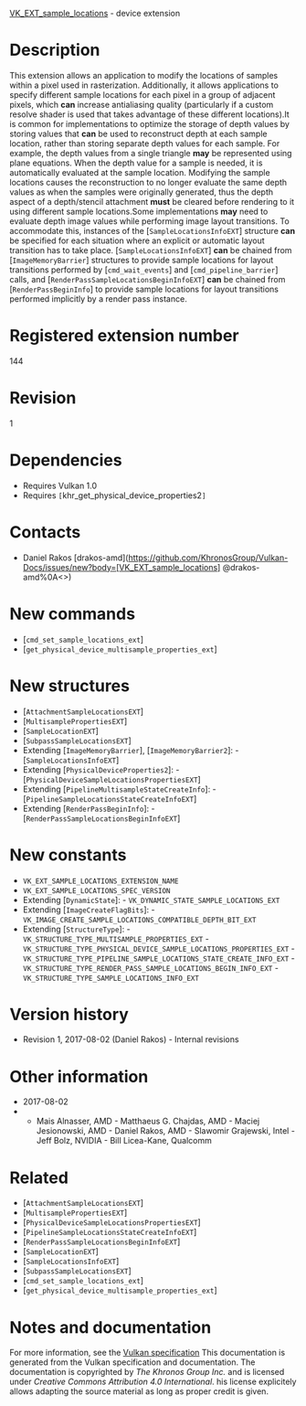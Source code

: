 [VK_EXT_sample_locations](https://www.khronos.org/registry/vulkan/specs/1.3-extensions/man/html/VK_EXT_sample_locations.html) - device extension

# Description
This extension allows an application to modify the locations of samples
within a pixel used in rasterization.
Additionally, it allows applications to specify different sample locations
for each pixel in a group of adjacent pixels, which  **can**  increase
antialiasing quality (particularly if a custom resolve shader is used that
takes advantage of these different locations).It is common for implementations to optimize the storage of depth values by
storing values that  **can**  be used to reconstruct depth at each sample
location, rather than storing separate depth values for each sample.
For example, the depth values from a single triangle  **may**  be represented
using plane equations.
When the depth value for a sample is needed, it is automatically evaluated
at the sample location.
Modifying the sample locations causes the reconstruction to no longer
evaluate the same depth values as when the samples were originally
generated, thus the depth aspect of a depth/stencil attachment  **must**  be
cleared before rendering to it using different sample locations.Some implementations  **may**  need to evaluate depth image values while
performing image layout transitions.
To accommodate this, instances of the [`SampleLocationsInfoEXT`]
structure  **can**  be specified for each situation where an explicit or
automatic layout transition has to take place.
[`SampleLocationsInfoEXT`] **can**  be chained from
[`ImageMemoryBarrier`] structures to provide sample locations for layout
transitions performed by [`cmd_wait_events`] and
[`cmd_pipeline_barrier`] calls, and
[`RenderPassSampleLocationsBeginInfoEXT`] **can**  be chained from
[`RenderPassBeginInfo`] to provide sample locations for layout
transitions performed implicitly by a render pass instance.

# Registered extension number
144

# Revision
1

# Dependencies
- Requires Vulkan 1.0
- Requires `[`khr_get_physical_device_properties2`]`

# Contacts
- Daniel Rakos [drakos-amd](https://github.com/KhronosGroup/Vulkan-Docs/issues/new?body=[VK_EXT_sample_locations] @drakos-amd%0A<<Here describe the issue or question you have about the VK_EXT_sample_locations extension>>)

# New commands
- [`cmd_set_sample_locations_ext`]
- [`get_physical_device_multisample_properties_ext`]

# New structures
- [`AttachmentSampleLocationsEXT`]
- [`MultisamplePropertiesEXT`]
- [`SampleLocationEXT`]
- [`SubpassSampleLocationsEXT`]
- Extending [`ImageMemoryBarrier`], [`ImageMemoryBarrier2`]:  - [`SampleLocationsInfoEXT`] 
- Extending [`PhysicalDeviceProperties2`]:  - [`PhysicalDeviceSampleLocationsPropertiesEXT`] 
- Extending [`PipelineMultisampleStateCreateInfo`]:  - [`PipelineSampleLocationsStateCreateInfoEXT`] 
- Extending [`RenderPassBeginInfo`]:  - [`RenderPassSampleLocationsBeginInfoEXT`]

# New constants
- `VK_EXT_SAMPLE_LOCATIONS_EXTENSION_NAME`
- `VK_EXT_SAMPLE_LOCATIONS_SPEC_VERSION`
- Extending [`DynamicState`]:  - `VK_DYNAMIC_STATE_SAMPLE_LOCATIONS_EXT` 
- Extending [`ImageCreateFlagBits`]:  - `VK_IMAGE_CREATE_SAMPLE_LOCATIONS_COMPATIBLE_DEPTH_BIT_EXT` 
- Extending [`StructureType`]:  - `VK_STRUCTURE_TYPE_MULTISAMPLE_PROPERTIES_EXT`  - `VK_STRUCTURE_TYPE_PHYSICAL_DEVICE_SAMPLE_LOCATIONS_PROPERTIES_EXT`  - `VK_STRUCTURE_TYPE_PIPELINE_SAMPLE_LOCATIONS_STATE_CREATE_INFO_EXT`  - `VK_STRUCTURE_TYPE_RENDER_PASS_SAMPLE_LOCATIONS_BEGIN_INFO_EXT`  - `VK_STRUCTURE_TYPE_SAMPLE_LOCATIONS_INFO_EXT`

# Version history
- Revision 1, 2017-08-02 (Daniel Rakos)  - Internal revisions

# Other information
* 2017-08-02
*   - Mais Alnasser, AMD  - Matthaeus G. Chajdas, AMD  - Maciej Jesionowski, AMD  - Daniel Rakos, AMD  - Slawomir Grajewski, Intel  - Jeff Bolz, NVIDIA  - Bill Licea-Kane, Qualcomm

# Related
- [`AttachmentSampleLocationsEXT`]
- [`MultisamplePropertiesEXT`]
- [`PhysicalDeviceSampleLocationsPropertiesEXT`]
- [`PipelineSampleLocationsStateCreateInfoEXT`]
- [`RenderPassSampleLocationsBeginInfoEXT`]
- [`SampleLocationEXT`]
- [`SampleLocationsInfoEXT`]
- [`SubpassSampleLocationsEXT`]
- [`cmd_set_sample_locations_ext`]
- [`get_physical_device_multisample_properties_ext`]

# Notes and documentation
For more information, see the [Vulkan specification](https://www.khronos.org/registry/vulkan/specs/1.3-extensions/html/vkspec.html)
This documentation is generated from the Vulkan specification and documentation.
The documentation is copyrighted by *The Khronos Group Inc.* and is licensed under *Creative Commons Attribution 4.0 International*.
his license explicitely allows adapting the source material as long as proper credit is given.
        